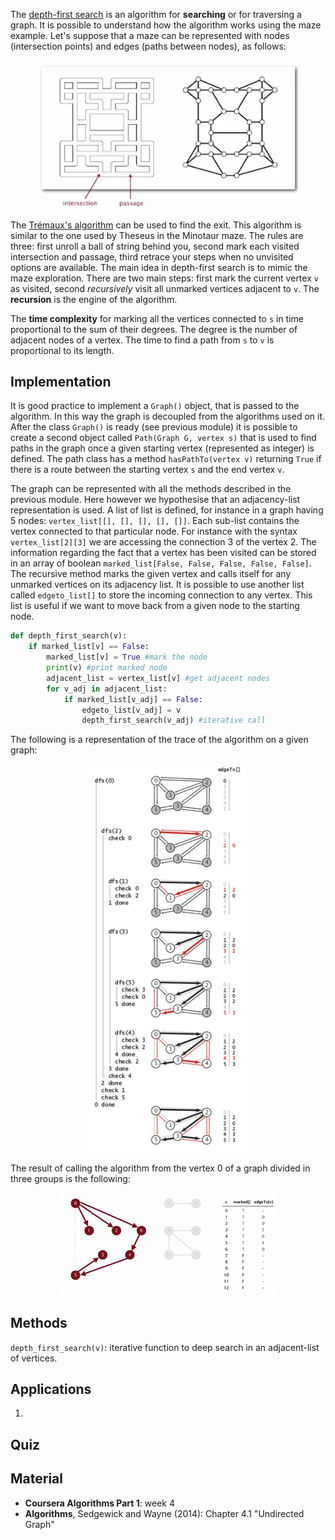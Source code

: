 
The [depth-first search](https://en.wikipedia.org/wiki/Depth-first_search) is an algorithm for **searching** or for traversing a graph. It is possible to understand how the algorithm works using the maze example. Let's suppose that a maze can be represented with nodes (intersection points) and edges (paths between nodes), as follows:

<p align="center">
<img src="./images/dfs_maze_definition.png" width="450">
</p>

The [Trémaux's algorithm](https://en.wikipedia.org/wiki/Maze_solving_algorithm) can be used to find the exit. This algorithm is similar to the one used by Theseus in the Minotaur maze. The rules are three: first unroll a ball of string behind you, second mark each visited intersection and passage, third retrace your steps when no unvisited options are available. The main idea in depth-first search is to mimic the maze exploration. There are two main steps: first mark the current vertex `v` as visited, second *recursively* visit all unmarked vertices adjacent to `v`. The **recursion** is the engine of the algorithm.

The **time complexity** for marking all the vertices connected to `s` in time proportional to the sum of their degrees. The degree is the number of adjacent nodes of a vertex. The time to find a path from `s` to `v` is proportional to its length.


Implementation
---------------

It is good practice to implement a `Graph()` object, that is passed to the algorithm. In this way the graph is decoupled from the algorithms  used on it. After the class `Graph()` is ready (see previous module) it is possible to create a second object called `Path(Graph G, vertex s)` that is used to find paths in the graph once a given starting vertex (represented as integer) is defined. The path class has a method `hasPathTo(vertex v)` returning `True` if there is a route between the starting vertex `s` and the end vertex `v`. 

The graph can be represented with all the methods described in the previous module. Here however we hypothesise that an adjacency-list representation is used. A list of list is defined, for instance in a graph having 5 nodes: `vertex_list[[], [], [], [], []]`. Each sub-list contains the vertex connected to that particular node. For instance with the syntax `vertex_list[2][3]` we are accessing the connection 3 of the vertex 2. The information regarding the fact that a vertex has been visited can be stored in an array of boolean `marked_list[False, False, False, False, False]`. The recursive method marks the given vertex and calls itself for any unmarked vertices on its adjacency list. It is possible to use another list called `edgeto_list[]` to store the incoming connection to any vertex. This list is useful if we want to move back from a given node to the starting node.

```Python
def depth_first_search(v):
    if marked_list[v] == False:
        marked_list[v] = True #mark the node
        print(v) #print marked node
        adjacent_list = vertex_list[v] #get adjacent nodes
        for v_adj in adjacent_list:
            if marked_list[v_adj] == False:
                edgeto_list[v_adj] = v
                depth_first_search(v_adj) #iterative call

```

The following is a representation of the trace of the algorithm on a given graph:

<p align="center">
<img src="./images/dfs_trace.png" width="250">
</p>

The result of calling the algorithm from the vertex 0 of a graph divided in three groups is the following:

<p align="center">
<img src="./images/dfs_result.png" width="350">
</p>

Methods
--------

`depth_first_search(v)`: iterative function to deep search in an adjacent-list of vertices.


Applications
------------

1. 

Quiz
-----




Material
--------
- **Coursera Algorithms Part 1**: week 4
- **Algorithms**, Sedgewick and Wayne (2014): Chapter 4.1 "Undirected Graph"
